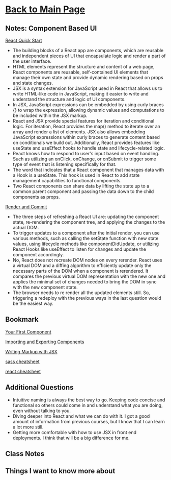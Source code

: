 # [Back to Main Page](https://reecerenninger.github.io/reading-notes/)

## Notes: Component Based UI

[React Quick Start](https://react.dev/learn)

- The building blocks of a React app are components, which are reusable and independent pieces of UI that encapsulate logic and render a part of the user interface.
- HTML elements represent the structure and content of a web page, React components are reusable, self-contained UI elements that manage their own state and provide dynamic rendering based on props and state changes.
- JSX is a syntax extension for JavaScript used in React that allows us to write HTML-like code in JavaScript, making it easier to write and understand the structure and logic of UI components.
- In JSX, JavaScript expressions can be embedded by using curly braces {} to wrap the expression, allowing dynamic values and computations to be included within the JSX markup.
- React and JSX provide special features for iteration and conditional logic. For iteration, React provides the map() method to iterate over an array and render a list of elements. JSX also allows embedding JavaScript expressions within curly braces to generate content based on conditionals we build out. Additionally, React provides features like useState and useEffect hooks to handle state and lifecycle-related logic.
- React knows how to respond to user's input based on event handling.  Such as utilizing an onClick, onChange, or onSubmit to trigger some type of event that is listening specifically for that.
- The word that indicates that a React component that manages data with a Hook is a useState. This hook is used in React to add state management capabilities to functional components.
- Two React components can share data by lifting the state up to a common parent component and passing the data down to the child components as props.

[Render and Commit](https://react.dev/learn/render-and-commit)

- The three steps of refreshing a React UI are: updating the component state, re-rendering the component tree, and applying the changes to the actual DOM.
- To trigger updates to a component after the initial render, you can use various methods, such as calling the setState function with new state values, using lifecycle methods like componentDidUpdate, or utilizing React Hooks like useEffect to listen for changes and update the component accordingly.
- No, React does not recreate DOM nodes on every rerender. React uses a virtual DOM and a diffing algorithm to efficiently update only the necessary parts of the DOM when a component is rerendered. It compares the previous virtual DOM representation with the new one and applies the minimal set of changes needed to bring the DOM in sync with the new component state.
- The browser needs to re render all the updated elements still.  So, triggering a redeploy with the previous ways in the last question would be the easiest way.

## Bookmark

[Your First Component](https://react.dev/learn/your-first-component)

[Importing and Exporting Components](https://react.dev/learn/importing-and-exporting-components)

[Writing Markup with JSX](https://react.dev/learn/writing-markup-with-jsx)

[sass cheatsheet](https://devhints.io/sass)

[react cheatsheet](https://devhints.io/react)

## Additional Questions

- Intuitive naming is always the best way to go.  Keeping code concise and functional so others could come in and understand what you are doing, even without talking to you.
- Diving deeper into React and what we can do with it.  I got a good amount of information from previous courses, but I know that I can learn a lot more still.
- Getting more comfortable with how to use JSX in front end deployments. I think that will be a big difference for me.

## Class Notes

## Things I want to know more about
